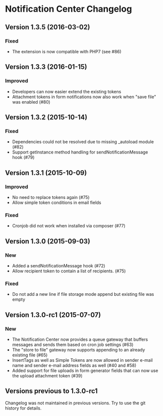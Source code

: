 Notification Center Changelog
===========================

Version 1.3.5 (2016-03-02)
--------------------------

### Fixed
- The extension is now compatible with PHP7 (see #86)


Version 1.3.3 (2016-01-15)
--------------------------

### Improved
- Developers can now easier extend the existing tokens
- Attachment tokens in form notifications now also work when "save file" was enabled (#80)


Version 1.3.2 (2015-10-14)
--------------------------

### Fixed
- Dependencies could not be resolved due to missing \_autoload module (#82)
- Support getInstance method handling for sendNotificationMessage hook (#79)


Version 1.3.1 (2015-10-09)
--------------------------

### Improved
- No need to replace tokens again (#75)
- Allow simple token conditions in email fields

### Fixed
- Cronjob did not work when installed via composer (#77)


Version 1.3.0 (2015-09-03)
--------------------------

### New
- Added a sendNotificationMessage hook (#72)
- Allow recipient token to contain a list of recipients. (#75)

### Fixed
- Do not add a new line if file storage mode append but existing file was empty


Version 1.3.0-rc1 (2015-07-07)
------------------------------

### New
- The Notification Center now provides a queue gateway that buffers messages and sends them based on cron job settings (#63)
- The "store to file" gateway now supports appending to an already existing file (#65)
- InsertTags as well as Simple Tokens are now allowed in sender e-mail name and sender e-mail address fields as well (#40 and #58)
- Added support for file uploads in form generator fields that can now use the upload attachment token (#39)


Versions previous to 1.3.0-rc1
------------------------------

Changelog was not maintained in previous versions.
Try to use the git history for details.
